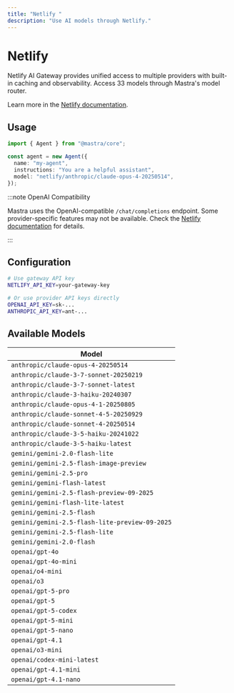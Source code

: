 ```yaml
---
title: "Netlify "
description: "Use AI models through Netlify."
---
```


# <NetlifyLogo className="inline w-8 h-8 mr-2 align-middle" />Netlify

Netlify AI Gateway provides unified access to multiple providers with built-in caching and observability. Access 33 models through Mastra's model router.

Learn more in the [Netlify documentation](https://docs.netlify.com/build/ai-gateway/overview/).

## Usage

```typescript
import { Agent } from "@mastra/core";

const agent = new Agent({
  name: "my-agent",
  instructions: "You are a helpful assistant",
  model: "netlify/anthropic/claude-opus-4-20250514",
});
```

:::note OpenAI Compatibility

Mastra uses the OpenAI-compatible `/chat/completions` endpoint. Some provider-specific features may not be available. Check the [Netlify documentation](https://docs.netlify.com/build/ai-gateway/overview/) for details.

:::

## Configuration

```bash
# Use gateway API key
NETLIFY_API_KEY=your-gateway-key

# Or use provider API keys directly
OPENAI_API_KEY=sk-...
ANTHROPIC_API_KEY=ant-...
```

## Available Models

| Model                                          |
| ---------------------------------------------- |
| `anthropic/claude-opus-4-20250514`             |
| `anthropic/claude-3-7-sonnet-20250219`         |
| `anthropic/claude-3-7-sonnet-latest`           |
| `anthropic/claude-3-haiku-20240307`            |
| `anthropic/claude-opus-4-1-20250805`           |
| `anthropic/claude-sonnet-4-5-20250929`         |
| `anthropic/claude-sonnet-4-20250514`           |
| `anthropic/claude-3-5-haiku-20241022`          |
| `anthropic/claude-3-5-haiku-latest`            |
| `gemini/gemini-2.0-flash-lite`                 |
| `gemini/gemini-2.5-flash-image-preview`        |
| `gemini/gemini-2.5-pro`                        |
| `gemini/gemini-flash-latest`                   |
| `gemini/gemini-2.5-flash-preview-09-2025`      |
| `gemini/gemini-flash-lite-latest`              |
| `gemini/gemini-2.5-flash`                      |
| `gemini/gemini-2.5-flash-lite-preview-09-2025` |
| `gemini/gemini-2.5-flash-lite`                 |
| `gemini/gemini-2.0-flash`                      |
| `openai/gpt-4o`                                |
| `openai/gpt-4o-mini`                           |
| `openai/o4-mini`                               |
| `openai/o3`                                    |
| `openai/gpt-5-pro`                             |
| `openai/gpt-5`                                 |
| `openai/gpt-5-codex`                           |
| `openai/gpt-5-mini`                            |
| `openai/gpt-5-nano`                            |
| `openai/gpt-4.1`                               |
| `openai/o3-mini`                               |
| `openai/codex-mini-latest`                     |
| `openai/gpt-4.1-mini`                          |
| `openai/gpt-4.1-nano`                          |
